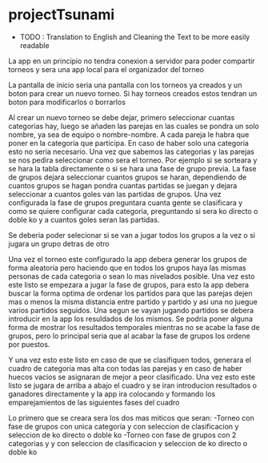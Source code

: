 # projectTsunami

- TODO : Translation to English and Cleaning the Text to be more easily readable

La app en un principio no tendra conexion a servidor para poder compartir torneos y sera una app local para el organizador del torneo

La pantalla de inicio seria una pantalla con los torneos ya creados y un boton para crear un nuevo torneo. Si hay torneos creados estos tendran un boton para modificarlos o borrarlos

Al crear un nuevo torneo se debe dejar, primero seleccionar cuantas categorias hay, luego se añaden las parejas en las cuales se pondra un solo nombre, ya sea de equipo o
 nombre-nombre. A cada pareja le habra que poner en la categoria que participa. En caso de haber solo una categoria esto no seria necesario. Una vez que sabemos las categorias
 y las parejas se nos pedira seleccionar como sera el torneo. Por ejemplo si se sorteara y se hara la tabla directamente o si se hara una fase de grupo previa. La fase de
 grupos dejara seleccionar cuantos grupos se haran, dependiendo de cuantos grupos se hagan pondra cuantas partidas se juegan y dejara seleccionar a cuantos goles van las
 partidas de grupos. Una vez configurada la fase de grupos preguntara cuanta gente se clasificara y como se quiere configurar cada categoria, preguntando si sera ko directo
 o doble ko y a cuantos goles seran las partidas.

Se deberia poder selecionar si se van a jugar todos los grupos a la vez o si jugara un grupo detras de otro

Una vez el torneo este configurado la app debera generar los grupos de forma aleatoria pero haciendo que en todos los grupos haya las mismas personas de cada categoria o sean
 lo mas nivelados posible. Una vez esto este listo se empezara a jugar la fase de grupos, para esto la app debera buscar la forma optima de ordenar los partidos para que las
 parejas dejen mas o menos la misma distancia entre partido y partido y asi una no juegue varios partidos seguidos. Una segun se vayan jugando partidos se debera introducir
 en la app los resuldados de los mismos. Se podria poner alguna forma de mostrar los resultados temporales mientras no se acabe la fase de grupos, pero lo principal seria
que al acabar la fase de grupos los ordene por puestos.

Y una vez esto este listo en caso de que se clasifiquen todos, generara el cuadro de categoria mas alta con todas las parejas y en caso de haber huecos vacios se asignaran
 de mejor a peor clasificado. Una vez esto este listo se jugara de arriba a abajo el cuadro y se iran introducion resultados o ganadores directamente y la app ira colocando y
 formando los emparejamientos de las siguientes fases del cuadro

Lo primero que se creara sera los dos mas miticos que seran:
 -Torneo con fase de grupos con unica categoria y con seleccion de clasificacion y seleccion de ko directo o doble ko
 -Torneo con fase de grupos con 2 categorias y y con seleccion de clasificacion y seleccion de ko directo o doble ko
